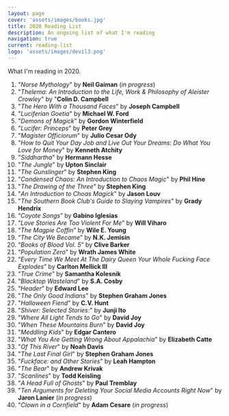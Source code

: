 ```yaml
---
layout: page
cover: 'assets/images/books.jpg'
title: 2020 Reading List
description: An ongoing list of what I'm reading
navigation: true
current: reading-list
logo: 'assets/images/devil3.png'
---
```


What I'm reading in 2020.

1. "_Norse Mythology_" by **Neil Gaiman** (_in progress_)
2. "_Thelema: An Introduction to the Life, Work & Philosophy of Aleister Crowley_" by "**Colin D. Campbell**
3. "_The Hero With a Thousand Faces_" by **Joseph Campbell**
4. "_Luciferian Goetia_" by **Michael W. Ford**
5. "_Demons of Magick_" by **Gordon Winterfield**
6. "_Lucifer: Princeps_" by **Peter Grey**
7. "_Magister Officiorum_" by **Julio Cesar Ody**
8. "_How to Quit Your Day Job and Live Out Your Dreams: Do What You Love for Money_" by **Kenneth Atchity**
9. "_Siddhartha_" by **Hermann Hesse**
10. "_The Jungle_" by **Upton Sinclair**
11. "_The Gunslinger_" by **Stephen King**
12. "_Condensed Chaos: An Introduction to Chaos Magic_" by **Phil Hine**
13. "_The Drawing of the Three_" by **Stephen King**
14. "_An Introduction to Choas Magick_" by **Jason Louv**
16. "_The Southern Book Club's Guide to Slaying Vampires_" by **Grady Hendrix**
17. “_Coyote Songs_” by **Gabino Iglesias**
18. “_Love Stories Are Too Violent For Me_” by **Will Viharo**
19. “_The Magpie Coffin_” by **Wile E. Young**
20. “_The City We Became_” by **N.K. Jemisin**
22. “_Books of Blood Vol. 5_” by **Clive Barker**
23. “_Population Zero_” by **Wrath James White**
24. “_Every Time We Meet At The Dairy Queen Your Whole Fucking Face Explodes_” by **Carlton Mellick III**
25. “_True Crime_” by **Samantha Kolesnik**
26. “_Blacktop Wasteland_” by **S.A. Cosby**
27. “_Header_” by **Edward Lee**
28. "_The Only Good Indians_" by **Stephen Graham Jones**
29. "_Halloween Fiend_" by **C.V. Hunt**
30. "_Shiver: Selected Stories:_" by **Junji Ito**
31. "_Where All Light Tends to Go_" by **David Joy**
32. "_When These Mountains Burn_" by **David Joy**
33. "_Meddling Kids_" by **Edgar Cantero**
34. "_What You Are Getting Wrong About Appalachia_" by **Elizabeth Catte**
35. "_Of This River_" by **Noah Davis**
36. "_The Last Final Girl_" by **Stephen Graham Jones**
37. "_Fuckface: and Other Stories_" by **Leah Hampton**
38. "_The Bear_" by **Andrew Krivak**
39. "_Scanlines_" by **Todd Keisling**
40. "_A Head Full of Ghosts_" by **Paul Tremblay**
41. "_Ten Arguments for Deleting Your Social Media Accounts Right Now_" by **Jaron Lanier** (_in progress_)
42. "_Clown in a Cornfield_" by **Adam Cesare** (_in progress_)